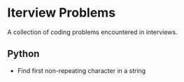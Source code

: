Iterview Problems
==================

A collection of coding problems encountered in interviews.

Python
------
- Find first non-repeating character in a string
